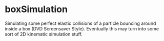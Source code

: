 # boxSimulation
Simulating some perfect elastic collisions of a particle bouncing around inside a box (DVD Screensaver Style).
Eventually this may turn into some sort of 2D kinematic simulation stuff.
